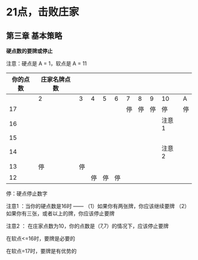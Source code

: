 # 21点，击败庄家

## 第三章 基本策略

**硬点数的要牌或停止**

注意：硬点是 A = 1，软点是 A = 11

| 你的点数 | 庄家名牌点数 |      |      |      |      |      |      |      |       |      |
| -------- | ------------ | ---- | ---- | ---- | ---- | ---- | ---- | ---- | ----- | ---- |
|          | 2            | 3    | 4    | 5    | 6    | 7    | 8    | 9    | 10    | A    |
| 17       |              |      |      |      |      | 停   | 停   | 停   | 停    | 停   |
| 16       |              |      |      |      |      |      |      |      | 注意1 |      |
| 15       |              |      |      |      |      |      |      |      |       |      |
| 14       |              |      |      |      |      |      |      |      | 注意2 |      |
| 13       | 停           | 停   |      |      |      |      |      |      |       |      |
| 12       |              |      | 停   | 停   | 停   |      |      |      |       |      |

停：硬点停止数字

注意1 ：当你的硬点数是16时 —— （1）如果你有两张牌，你应该继续要牌 （2）如果你有三张，或者以上的牌，你应该停止要牌

注意2 ： 在庄家点数为10，你的点数是（7,7）的情况下，应该停止要牌



在软点<=16时，要牌是必要的

在软点=17时，要牌是有优势的
